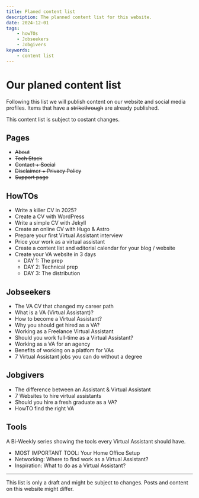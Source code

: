 ```yaml
---
title: Planed content list
description: The planned content list for this website.
date: 2024-12-01
tags:
    - howTOs
    - Jobseekers
    - Jobgivers
keywords:
    - content list
---
```

# Our planed content list

Following this list we will publish content on our website and social media profiles. Items that have a ~~strikethrough~~ are already published.

This content list is subject to costant changes.

## Pages
- ~~About~~
- ~~Tech Stack~~
- ~~Contact + Social~~
- ~~Disclaimer + Privacy Policy~~
- ~~Support page~~

## HowTOs
- Write a killer CV in 2025?
- Create a CV with WordPress
- Write a simple CV with Jekyll
- Create an online CV with Hugo & Astro
- Prepare your first Virtual Assistant interview
- Price your work as a virtual assistant
- Create a content list and editorial calendar for your blog / website
- Create your VA website in 3 days
	- DAY 1: The prep
	- DAY 2: Technical prep
	- DAY 3: The distribution

## Jobseekers
- The VA CV that changed my career path
- What is a VA (Virtual Assistant)?
- How to become a Virtual Assistant?
- Why you should get hired as a VA?
- Working as a Freelance Virtual Assistant
- Should you work full-time as a Virtual Assistant?
- Working as a VA for an agency
- Benefits of working on a platfom for VAs
- 7 Virtual Assistant jobs you can do without a degree

## Jobgivers
- The difference between an Assistant & Virtual Assistant
- 7 Websites to hire virtual assistants
- Should you hire a fresh graduate as a VA?
- HowTO find the right VA

## Tools
A Bi-Weekly series showing the tools every Virtual Assistant should have.
- MOST IMPORTANT TOOL: Your Home Office Setup
- Networking: Where to find work as a Virtual Assistant?
- Inspiration: What to do as a Virtual Assistant?

<hr/>
This list is only a draft and might be subject to changes. Posts and content on this website might differ.